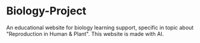 # Biology-Project
An educational website for biology learning support, specific in topic about "Reproduction in Human &amp; Plant". This website is made with AI.
